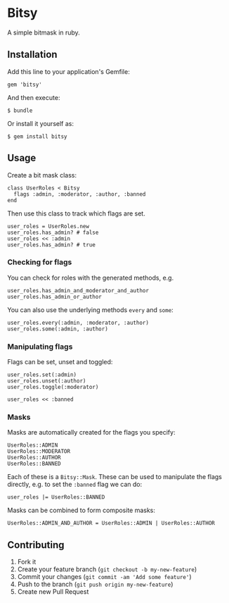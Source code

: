 # Bitsy

A simple bitmask in ruby.

## Installation

Add this line to your application's Gemfile:

    gem 'bitsy'

And then execute:

    $ bundle

Or install it yourself as:

    $ gem install bitsy

## Usage

Create a bit mask class:

    class UserRoles < Bitsy
      flags :admin, :moderator, :author, :banned
    end

Then use this class to track which flags are set.

    user_roles = UserRoles.new
    user_roles.has_admin? # false
    user_roles << :admin
    user_roles.has_admin? # true

### Checking for flags

You can check for roles with the generated methods, e.g.

    user_roles.has_admin_and_moderator_and_author
    user_roles.has_admin_or_author

You can also use the underlying methods `every` and `some`:

    user_roles.every(:admin, :moderator, :author)
    user_roles.some(:admin, :author)

### Manipulating flags

Flags can be set, unset and toggled:

    user_roles.set(:admin)
    user_roles.unset(:author)
    user_roles.toggle(:moderator)

    user_roles << :banned

### Masks

Masks are automatically created for the flags you specify:

    UserRoles::ADMIN
    UserRoles::MODERATOR
    UserRoles::AUTHOR
    UserRoles::BANNED

Each of these is a `Bitsy::Mask`. These can be used to manipulate the flags directly, e.g. to set the `:banned` flag we can do:

    user_roles |= UserRoles::BANNED

Masks can be combined to form composite masks:

    UserRoles::ADMIN_AND_AUTHOR = UserRoles::ADMIN | UserRoles::AUTHOR

## Contributing

1. Fork it
2. Create your feature branch (`git checkout -b my-new-feature`)
3. Commit your changes (`git commit -am 'Add some feature'`)
4. Push to the branch (`git push origin my-new-feature`)
5. Create new Pull Request
